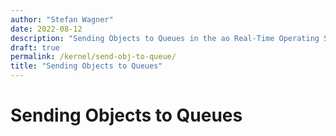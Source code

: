 ```yaml
---
author: "Stefan Wagner"
date: 2022-08-12
description: "Sending Objects to Queues in the ao Real-Time Operating System (RTOS)."
draft: true
permalink: /kernel/send-obj-to-queue/
title: "Sending Objects to Queues"
---
```


# Sending Objects to Queues
